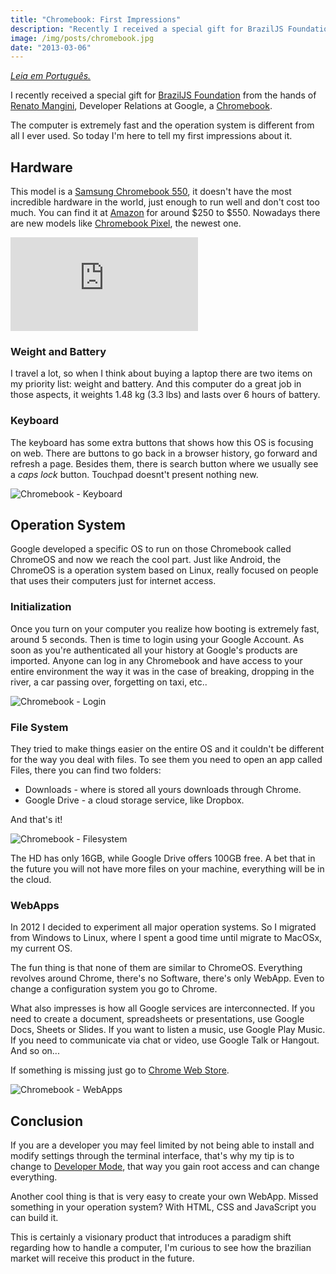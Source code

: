 ```yaml
---
title: "Chromebook: First Impressions"
description: "Recently I received a special gift for BrazilJS Foundation from the hands of Renato Mangini, Developer Relations at Google, a Chromebook. The computer is extremely fast and the operation system is different from all I ever used. So today I'm here to tell my first impressions about it."
image: /img/posts/chromebook.jpg
date: "2013-03-06"
---
```


_[Leia em Português.](http://imasters.com.br/tecnologia/gadgets/chromebook-primeiras-impressoes/)_

I recently received a special gift for [BrazilJS Foundation](http://braziljs.org) from the hands of [Renato Mangini](http://www.renatomangini.com), Developer Relations at Google, a [Chromebook](http://en.wikipedia.org/wiki/Chromebook).

The computer is extremely fast and the operation system is different from all I ever used. So today I'm here to tell my first impressions about it.

<!-- more -->

## Hardware

This model is a [Samsung Chromebook 550](http://www.google.com/intl/en/chrome/devices/chromebook-samsung-550.html#ss-550), it doesn't have the most incredible hardware in the world, just enough to run well and don't cost too much. You can find it at [Amazon](http://www.amazon.com/gp/browse.html?node=2858603011&tag=Registered) for around $250 to $550. Nowadays there are new models like [Chromebook Pixel](http://www.google.com/intl/en/chrome/devices/chromebooks.html#pixel), the newest one.

<div class="iframe-wrap">
  <iframe src="http://www.youtube.com/embed/j-XTpdDDXiU" frameborder="0">
  </iframe>
</div>

### Weight and Battery

I travel a lot, so when I think about buying a laptop there are two items on my priority list: weight and battery. And this computer do a great job in those aspects, it weights 1.48 kg (3.3 lbs) and lasts over 6 hours of battery.

### Keyboard

The keyboard has some extra buttons that shows how this OS is focusing on web. There are buttons to go back in a browser history, go forward and refresh a page. Besides them, there is search button where we usually see a _caps lock_ button. Touchpad doesnt't present nothing new.

![Chromebook - Keyboard](/static/img/posts/chromebook-keyboard.jpg)

## Operation System

Google developed a specific OS to run on those Chromebook called ChromeOS and now we reach the cool part. Just like Android, the ChromeOS is a operation system based on Linux, really focused on people that uses their computers just for internet access.

### Initialization

Once you turn on your computer you realize how booting is extremely fast, around 5 seconds. Then is time to login using your Google Account. As soon as you're authenticated all your history at Google's products are imported. Anyone can log in any Chromebook and have access to your entire environment the way it was in the case of breaking, dropping in the river, a car passing over, forgetting on taxi, etc..

![Chromebook - Login](/static/img/posts/chromebook-login.jpg)

### File System

They tried to make things easier on the entire OS and it couldn't be different for the way you deal with files. To see them you need to open an app called Files, there you can find two folders:

- Downloads - where is stored all yours downloads through Chrome.
- Google Drive - a cloud storage service, like Dropbox.

And that's it!

![Chromebook - Filesystem](/static/img/posts/chromebook-filesystem.jpg)

The HD has only 16GB, while Google Drive offers 100GB free. A bet that in the future you will not have more files on your machine, everything will be in the cloud.

### WebApps

In 2012 I decided to experiment all major operation systems. So I migrated from Windows to Linux, where I spent a good time until migrate to MacOSx, my current OS.

The fun thing is that none of them are similar to ChromeOS. Everything revolves around Chrome, there's no Software, there's only WebApp. Even to change a configuration system you go to Chrome.

What also impresses is how all Google services are interconnected. If you need to create a document, spreadsheets or presentations, use Google Docs, Sheets or Slides. If you want to listen a music, use Google Play Music. If you need to communicate via chat or video, use Google Talk or Hangout. And so on...

If something is missing just go to [Chrome Web Store](https://chrome.google.com/webstore?hl=pt-br).

![Chromebook - WebApps](/static/img/posts/chromebook-webapps.jpg)

## Conclusion

If you are a developer you may feel limited by not being able to install and modify settings through the terminal interface, that's why my tip is to change to [Developer Mode](http://www.chromium.org/chromium-os/poking-around-your-chrome-os-device), that way you gain root access and can change everything.

Another cool thing is that is very easy to create your own WebApp. Missed something in your operation system? With HTML, CSS and JavaScript you can build it.

This is certainly a visionary product that introduces a paradigm shift regarding how to handle a computer, I'm curious to see how the brazilian market will receive this product in the future.

